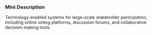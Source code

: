 ### Mini Description

Technology-enabled systems for large-scale stakeholder participation, including online voting platforms, discussion forums, and collaborative decision-making tools.

